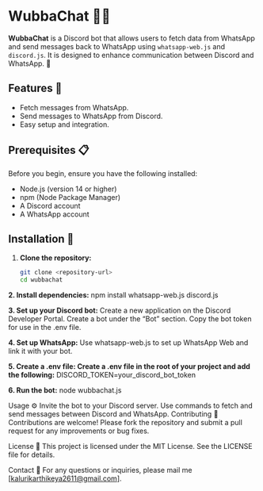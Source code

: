 # **WubbaChat** 🤖✨

**WubbaChat** is a Discord bot that allows users to fetch data from WhatsApp and send messages back to WhatsApp using `whatsapp-web.js` and `discord.js`. It is designed to enhance communication between Discord and WhatsApp. 💬

## **Features** 🌟

- Fetch messages from WhatsApp.
- Send messages to WhatsApp from Discord.
- Easy setup and integration.

## **Prerequisites** 📋

Before you begin, ensure you have the following installed:

- Node.js (version 14 or higher)
- npm (Node Package Manager)
- A Discord account
- A WhatsApp account

## **Installation** 🚀

1. **Clone the repository:**

   ```bash
   git clone <repository-url>
   cd wubbachat


**2. Install dependencies:**
   npm install whatsapp-web.js discord.js

**3. Set up your Discord bot:**
    Create a new application on the Discord Developer Portal.
    Create a bot under the “Bot” section.
    Copy the bot token for use in the .env file.

**4. Set up WhatsApp:**
   Use whatsapp-web.js to set up WhatsApp Web and link it with your bot.

**5. Create a .env file: Create a .env file in the root of your project and add the following:**
   DISCORD_TOKEN=your_discord_bot_token

**6. Run the bot:**
    node wubbachat.js


Usage ⚙️
Invite the bot to your Discord server.
Use commands to fetch and send messages between Discord and WhatsApp.
Contributing 🤝
Contributions are welcome! Please fork the repository and submit a pull request for any improvements or bug fixes.

License 📄
This project is licensed under the MIT License. See the LICENSE file for details.

Contact 📧
For any questions or inquiries, please mail me [kalurikarthikeya2611@gmail.com].



    



